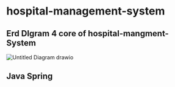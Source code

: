 # hospital-management-system


## Erd DIgram 4 core  of hospital-mangment- System 
![Untitled Diagram drawio](https://github.com/BaselIzz/hospital-management-system/assets/102633816/ea21dd03-ab7e-438a-bf70-0119b9efdee3)


## Java Spring 



